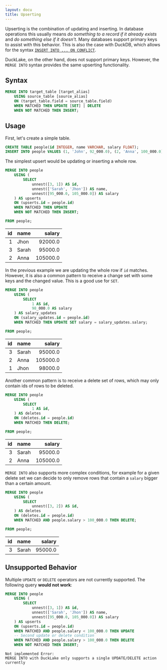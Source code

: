 ```yaml
---
layout: docu
title: Upserting
---
```


Upserting is the combination of updating and inserting. In database operations this usually means *do something to a record if it already exists* and *do something else if it doesn't*. Many databases support primary keys to assist with this behavior. This is also the case with DuckDB, which allows for the syntax [`INSERT INTO ... ON CONFLICT`](https://duckdb.org/docs/stable/sql/statements/insert#on-conflict-clause).

DuckLake, on the other hand, does not support primary keys. However, the `MERGE INTO` syntax provides the same upserting functionality.

## Syntax

```sql
MERGE INTO target_table [target_alias]
    USING source_table [source_alias]
    ON (target_table.field = source_table.field)
    WHEN MATCHED THEN UPDATE [SET] | DELETE
    WHEN NOT MATCHED THEN INSERT;
```

## Usage

First, let's create a simple table.

```sql
CREATE TABLE people(id INTEGER, name VARCHAR, salary FLOAT);
INSERT INTO people VALUES (1, 'John', 92_000.0), (2, 'Anna', 100_000.0);
```

The simplest upsert would be updating or inserting a whole row.
```sql
MERGE INTO people
    USING (
        SELECT
            unnest([3, 1]) AS id,
            unnest(['Sarah', 'Jhon']) AS name,
            unnest([95_000.0, 105_000.0]) AS salary
    ) AS upserts
    ON (upserts.id = people.id)
    WHEN MATCHED THEN UPDATE
    WHEN NOT MATCHED THEN INSERT;

FROM people;
```

| id | name  |  salary  |
|---:|-------|---------:|
| 1  | Jhon  | 92000.0  |
| 3  | Sarah | 95000.0  |
| 2  | Anna  | 105000.0 |


In the previous example we are updating the whole row if `id` matches. However, it is also a common pattern to receive a change set with some keys and the changed value. This is a good use for `SET`.

```sql
MERGE INTO people
    USING (
        SELECT
            1 AS id,
            98_000.0 AS salary
    ) AS salary_updates
    ON (salary_updates.id = people.id)
    WHEN MATCHED THEN UPDATE SET salary = salary_updates.salary;

FROM people;
```

| id | name  |  salary  |
|---:|-------|---------:|
| 3  | Sarah | 95000.0  |
| 2  | Anna  | 105000.0 |
| 1  | Jhon  | 98000.0  |

Another common pattern is to receive a delete set of rows, which may only contain ids of rows to be deleted.

```sql
MERGE INTO people
    USING (
        SELECT
            1 AS id,
    ) AS deletes
    ON (deletes.id = people.id)
    WHEN MATCHED THEN DELETE;

FROM people;
```

| id | name  |  salary  |
|---:|-------|---------:|
| 3  | Sarah | 95000.0  |
| 2  | Anna  | 105000.0 |

`MERGE INTO` also supports more complex conditions, for example for a given delete set we can decide to only remove rows that contain a `salary` bigger than a certain amount.

```sql
MERGE INTO people
    USING (
        SELECT
            unnest([3, 2]) AS id,
    ) AS deletes
    ON (deletes.id = people.id)
    WHEN MATCHED AND people.salary > 100_000.0 THEN DELETE;

FROM people;
```

| id | name  | salary  |
|---:|-------|--------:|
| 3  | Sarah | 95000.0 |

## Unsupported Behavior

Multiple `UPDATE` or `DELETE` operators are not currently supported. The following query **would not work**:
```sql
MERGE INTO people
    USING (
        SELECT
            unnest([3, 1]) AS id,
            unnest(['Sarah', 'Jhon']) AS name,
            unnest([95_000.0, 105_000.0]) AS salary
    ) AS upserts
    ON (upserts.id = people.id)
    WHEN MATCHED AND people.salary < 100_000.0 THEN UPDATE
    -- Second update or delete condition
    WHEN MATCHED AND people.salary > 100_000.0 THEN DELETE
    WHEN NOT MATCHED THEN INSERT;
```

```console
Not implemented Error:
MERGE INTO with DuckLake only supports a single UPDATE/DELETE action currently
```
